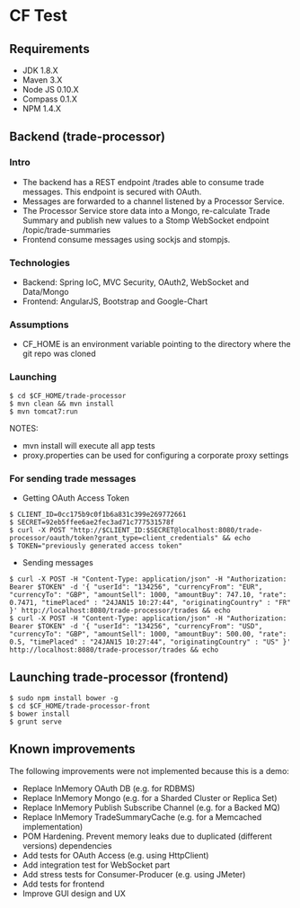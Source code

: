 CF Test
=======

## Requirements

- JDK 1.8.X
- Maven 3.X
- Node JS 0.10.X
- Compass 0.1.X
- NPM 1.4.X

## Backend (trade-processor)

### Intro

- The backend has a REST endpoint /trades able to consume trade messages. This endpoint is secured with OAuth.
- Messages are forwarded to a channel listened by a Processor Service.
- The Processor Service store data into a Mongo, re-calculate Trade Summary and publish new values to a Stomp WebSocket endpoint /topic/trade-summaries
- Frontend consume messages using sockjs and stompjs.

### Technologies

- Backend: Spring IoC, MVC Security, OAuth2, WebSocket and Data/Mongo
- Frontend: AngularJS, Bootstrap and Google-Chart

### Assumptions

- CF_HOME is an environment variable pointing to the directory where the git repo was cloned

### Launching

```
$ cd $CF_HOME/trade-processor
$ mvn clean && mvn install
$ mvn tomcat7:run
```

NOTES: 
- mvn install will execute all app tests
- proxy.properties can be used for configuring a corporate proxy settings

### For sending trade messages

- Getting OAuth Access Token 
```
$ CLIENT_ID=0cc175b9c0f1b6a831c399e269772661
$ SECRET=92eb5ffee6ae2fec3ad71c777531578f
$ curl -X POST "http://$CLIENT_ID:$SECRET@localhost:8080/trade-processor/oauth/token?grant_type=client_credentials" && echo
$ TOKEN="previously generated access token"
```

- Sending messages
```
$ curl -X POST -H "Content-Type: application/json" -H "Authorization: Bearer $TOKEN" -d '{ "userId": "134256", "currencyFrom": "EUR", "currencyTo": "GBP", "amountSell": 1000, "amountBuy": 747.10, "rate": 0.7471, "timePlaced" : "24­JAN­15 10:27:44", "originatingCountry" : "FR" }' http://localhost:8080/trade-processor/trades && echo
$ curl -X POST -H "Content-Type: application/json" -H "Authorization: Bearer $TOKEN" -d '{ "userId": "134256", "currencyFrom": "USD", "currencyTo": "GBP", "amountSell": 1000, "amountBuy": 500.00, "rate": 0.5, "timePlaced" : "24­JAN­15 10:27:44", "originatingCountry" : "US" }' http://localhost:8080/trade-processor/trades && echo
```

## Launching trade-processor (frontend)

```
$ sudo npm install bower -g
$ cd $CF_HOME/trade-processor-front
$ bower install
$ grunt serve
```

## Known improvements

The following improvements were not implemented because this is a demo:
- Replace InMemory OAuth DB (e.g. for RDBMS)
- Replace InMemory Mongo (e.g. for a Sharded Cluster or Replica Set)
- Replace InMemory Publish Subscribe Channel (e.g. for a Backed MQ)
- Replace InMemory TradeSummaryCache (e.g. for a Memcached implementation)
- POM Hardening. Prevent memory leaks due to duplicated (different versions) dependencies
- Add tests for OAuth Access (e.g. using HttpClient)
- Add integration test for WebSocket part
- Add stress tests for Consumer-Producer (e.g. using JMeter)
- Add tests for frontend
- Improve GUI design and UX
